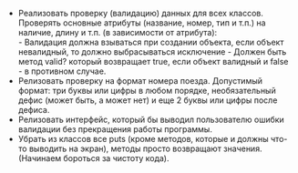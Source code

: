- Реализовать проверку (валидацию) данных для всех классов. Проверять основные атрибуты (название, номер, тип и т.п.) на наличие, длину и т.п. (в зависимости от атрибута):  
      - Валидация должна взываться при создании объекта, если объект невалидный, то должно выбрасываться исключение
      - Должен быть метод valid? который возвращает true, если объект валидный и false - в противном случае.
- Релизовать проверку на формат номера поезда. Допустимый формат: три буквы или цифры в любом порядке, необязательный дефис (может быть, а может нет) и еще 2 буквы или цифры после дефиса.  
- Релизовать интерфейс, который бы выводил пользователю ошибки валидации без прекращения работы программы.  
- Убрать из классов все puts (кроме методов, которые и должны что-то выводить на экран), методы просто возвращают значения. (Начинаем бороться за чистоту кода).